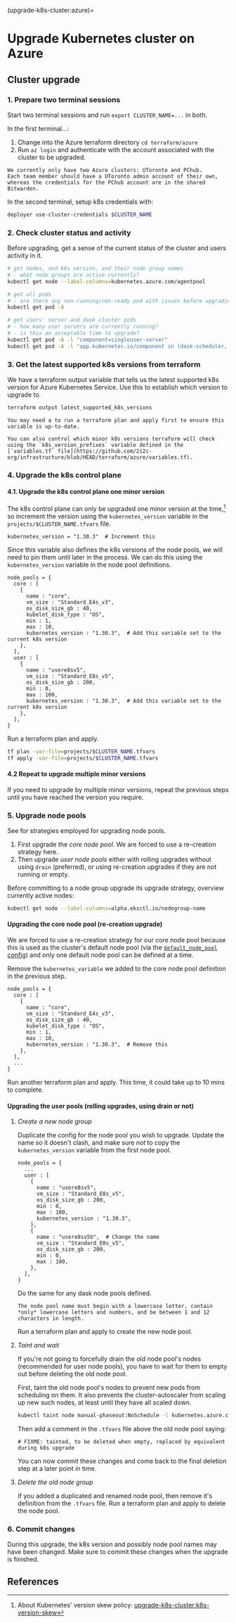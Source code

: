 (upgrade-k8s-cluster:azure)=
# Upgrade Kubernetes cluster on Azure

## Cluster upgrade

### 1. Prepare two terminal sessions

Start two terminal sessions and run `export CLUSTER_NAME=...` in both.

In the first terminal...:

1. Change into the Azure terraform directory `cd terraform/azure`
1. Run `az login` and authenticate with the account associated with the cluster to be upgraded.

```{note}
We currently only have two Azure clusters: UToronto and PChub.
Each team member should have a UToronto admin account of their own, whereas the credentials for the PChub account are in the shared Bitwarden.
```

In the second terminal, setup k8s credentials with:

```bash
deployer use-cluster-credentials $CLUSTER_NAME
```

### 2. Check cluster status and activity

Before upgrading, get a sense of the current status of the cluster and users
activity in it.

```bash
# get nodes, and k8s version, and their node group names
# - what node groups are active currently?
kubectl get node --label-columns=kubernetes.azure.com/agentpool

# get all pods
# - are there any non-running/non-ready pod with issues before upgrading?
kubectl get pod -A

# get users' server and dask cluster pods
# - how many user servers are currently running?
# - is this an acceptable time to upgrade?
kubectl get pod -A -l "component=singleuser-server"
kubectl get pod -A -l "app.kubernetes.io/component in (dask-scheduler, dask-worker)"
```

### 3. Get the latest supported k8s versions from terraform

We have a terraform output variable that tells us the latest supported k8s version for Azure Kubernetes Service.
Use this to establish which version to upgrade to.

```bash
terraform output latest_supported_k8s_versions
```

```{note}
You may need a to run a terraform plan and apply first to ensure this variable is up-to-date.

You can also control which minor k8s versions terraform will check using the `k8s_version_prefixes` variable defined in the [`variables.tf` file](https://github.com/2i2c-org/infrastructure/blob/HEAD/terraform/azure/variables.tf).
```

### 4. Upgrade the k8s control plane

#### 4.1. Upgrade the k8s control plane one minor version

The k8s control plane can only be upgraded one minor version at the time,[^1] so increment the version using the `kubernetes_version` variable in the `projects/$CLUSTER_NAME.tfvars` file.

```
kubernetes_version = "1.30.3"  # Increment this
```

Since this variable also defines the k8s versions of the node pools, we will need to pin them until later in the process.
We can do this using the `kubernetes_version` variable in the node pool definitions.

```
node_pools = {
  core : [
    {
      name : "core",
      vm_size : "Standard_E4s_v3",
      os_disk_size_gb : 40,
      kubelet_disk_type : "OS",
      min : 1,
      max : 10,
      kubernetes_version : "1.30.3",  # Add this variable set to the current k8s version
    },
  ],
  user : [
    {
      name : "usere8sv5",
      vm_size : "Standard_E8s_v5",
      os_disk_size_gb : 200,
      min : 0,
      max : 100,
      kubernetes_version : "1.30.3",  # Add this variable set to the current k8s version
    },
  ],
}
```

Run a terraform plan and apply.

```bash
tf plan -var-file=projects/$CLUSTER_NAME.tfvars
tf apply -var-file=projects/$CLUSTER_NAME.tfvars
```

#### 4.2 Repeat to upgrade multiple minor versions

If you need to upgrade by multiple minor versions, repeat the previous steps until you have reached the version you require.

### 5. Upgrade node pools

See [](upgrade-k8s-cluster:node-upgrade-strategies) for strategies employed for upgrading node pools.

1. First upgrade the *core node pool*. We are forced to use a re-creation strategy here.
1. Then upgrade *user node pools* either with rolling upgrades without using `drain` (preferred), or using re-creation upgrades if they are not running or empty.

Before committing to a node group upgrade its upgrade strategy, overview
currently active nodes:

```bash
kubectl get node --label-columns=alpha.eksctl.io/nodegroup-name
```

#### Upgrading the core node pool (re-creation upgrade)

We are forced to use a re-creation strategy for our core node pool because this is used as the cluster's default node pool (via the [`default_node_pool` config](https://github.com/2i2c-org/infrastructure/blob/HEAD/terraform/azure/cluster.tf#L73-L102)) and only one default node pool can be defined at a time.

Remove the `kubernetes_variable` we added to the core node pool definition in the previous step.

```
node_pools = {
  core : [
    {
      name : "core",
      vm_size : "Standard_E4s_v3",
      os_disk_size_gb : 40,
      kubelet_disk_type : "OS",
      min : 1,
      max : 10,
      kubernetes_version : "1.30.3",  # Remove this
    },
  ],
  ...
}
```

Run another terraform plan and apply.
This time, it could take up to 10 mins to complete.

#### Upgrading the user pools (rolling upgrades, using drain or not)

1. *Create a new node group*

   Duplicate the config for the node pool you wish to upgrade.
   Update the name so it doesn't clash, and make sure *not* to copy the `kubernetes_version` variable from the first node pool.

   ```
   node_pools = {
     ...
     user : [
       {
         name : "usere8sv5",
         vm_size : "Standard_E8s_v5",
         os_disk_size_gb : 200,
         min : 0,
         max : 100,
         kubernetes_version : "1.30.3",
       },
       {
         name : "usere8sv5b",  # Change the name
         vm_size : "Standard_E8s_v5",
         os_disk_size_gb : 200,
         min : 0,
         max : 100,
       },
     ],
   }
   ```

   Do the same for any dask node pools defined.

   ```{attention}
   The node pool name must begin with a lowercase letter, contain *only* lowercase letters and numbers, and be between 1 and 12 characters in length.
   ```

   Run a terraform plan and apply to create the new node pool.

1. *Taint and wait*

   If you're not going to forcefully drain the old node pool's nodes (recommended for user node pools), you have to wait for them to empty out before deleting the old node pool.

   First, taint the old node pool's nodes to prevent new pods from scheduling on them.
   It also prevents the cluster-autoscaler from scaling up new such nodes, at least until they have all scaled down.

   ```bash
   kubectl taint node manual-phaseout:NoSchedule -l kubernetes.azure.com/agentpool=usere8sv5
   ```

   Then add a comment in the `.tfvars` file above the old node pool saying:

   ```
   # FIXME: tainted, to be deleted when empty, replaced by equivalent during k8s upgrade
   ```

   You can now commit these changes and come back to the final deletion step at a later point in time.

1. *Delete the old node group*

   If you added a duplicated and renamed node pool, then remove it's definition from the `.tfvars` file.
   Run a terraform plan and apply to delete the node pool.

### 6. Commit changes

During this upgrade, the k8s version and possibly node pool names may have been changed.
Make sure to commit these changes when the upgrade is finished.

## References

[^1]: About Kubernetes' version skew policy: <upgrade-k8s-cluster:k8s-version-skew>